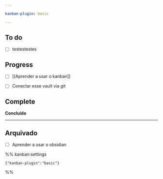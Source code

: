 ```yaml
---

kanban-plugin: basic

---
```


## To do

- [ ] testestestes


## Progress

- [ ] [[Aprender a usar o kanban]]
- [ ] Conectar esse vault via git


## Complete

**Concluído**


***

## Arquivado

- [ ] Aprender a usar o obsidian

%% kanban:settings
```
{"kanban-plugin":"basic"}
```
%%